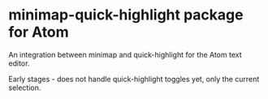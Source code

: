 # minimap-quick-highlight package for Atom

An integration between minimap and quick-highlight for the Atom text editor.

Early stages - does not handle quick-highlight toggles yet, only the current selection.
